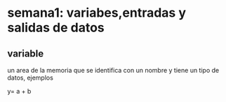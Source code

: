 # semana1: variabes,entradas y salidas de datos 

## variable

un area de la memoria que se identifica con un nombre y tiene un tipo de datos, ejemplos 

y= a + b
